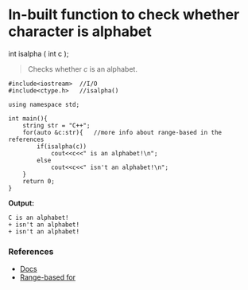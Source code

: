 # In-built function to check whether character is alphabet

int isalpha ( int c );

>Checks whether _c_ is an alphabet.

```
#include<iostream>	//I/O
#include<ctype.h>	//isalpha()

using namespace std;

int main(){
    string str = "C++";
    for(auto &c:str){	//more info about range-based in the references
        if(isalpha(c))
            cout<<c<<" is an alphabet!\n";
        else
            cout<<c<<" isn't an alphabet!\n";
    }
    return 0;
}
```

**Output:**
```
C is an alphabet!
+ isn't an alphabet!
+ isn't an alphabet!
```

### References

* [Docs](http://www.cplusplus.com/reference/cctype/isalpha/)
* [Range-based for](./using-rang-baseed-for.md)